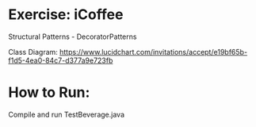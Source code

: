 # Exercise: iCoffee
Structural Patterns - DecoratorPatterns

Class Diagram:
https://www.lucidchart.com/invitations/accept/e19bf65b-f1d5-4ea0-84c7-d377a9e723fb

# How to Run:

Compile and run TestBeverage.java
